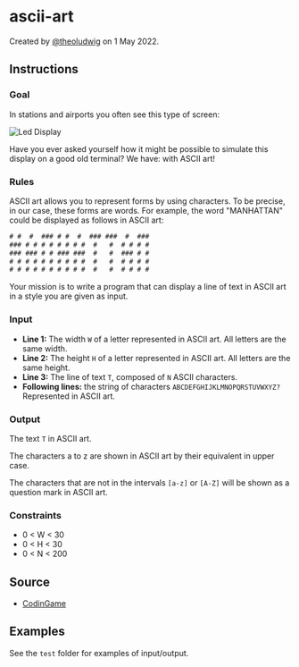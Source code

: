 # ascii-art

Created by [@theoludwig](https://github.com/theoludwig) on 1 May 2022.

## Instructions

### Goal

In stations and airports you often see this type of screen:

![Led Display](./led_display.jpg)

Have you ever asked yourself how it might be possible to simulate this display on a good old terminal? We have: with ASCII art!

### Rules

ASCII art allows you to represent forms by using characters. To be precise, in our case, these forms are words. For example, the word "MANHATTAN" could be displayed as follows in ASCII art:

```txt
# #  #  ### # #  #  ### ###  #  ###
### # # # # # # # #  #   #  # # # #
### ### # # ### ###  #   #  ### # #
# # # # # # # # # #  #   #  # # # #
# # # # # # # # # #  #   #  # # # #
```

​Your mission is to write a program that can display a line of text in ASCII art in a style you are given as input.

### Input

- **Line 1:** The width `W` of a letter represented in ASCII art. All letters are the same width.
- **Line 2:** The height `H` of a letter represented in ASCII art. All letters are the same height.
- **Line 3:** The line of text `T`, composed of `N` ASCII characters.
- **Following lines:** the string of characters `ABCDEFGHIJKLMNOPQRSTUVWXYZ?` Represented in ASCII art.

### Output

The text `T` in ASCII art.

The characters a to z are shown in ASCII art by their equivalent in upper case.

The characters that are not in the intervals `[a-z]` or `[A-Z]` will be shown as a question mark in ASCII art.

### Constraints

- 0 < W < 30
- 0 < H < 30
- 0 < N < 200

## Source

- [CodinGame](https://www.codingame.com/training/easy/ascii-art)

## Examples

See the `test` folder for examples of input/output.
